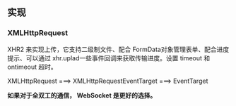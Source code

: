 ## 实现





### XMLHttpRequest



XHR2 来实现上传，它支持二级制文件、配合 FormData对象管理表单、配合进度提示、可以通过 xhr.uplad一些事件回调来获取传输进度。设置 timeout 和 ontimeout 超时。

XMLHttpRequest   ===>   XMLHttpRequestEventTarget  ===>  EventTarget

**如果对于全双工的通信， WebSocket 是更好的选择。**



